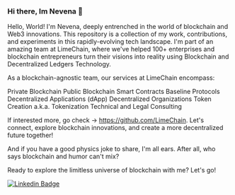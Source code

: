 ### Hi there, Im Nevena 👋

Hello, World! I'm Nevena, deeply entrenched in the world of blockchain and Web3 innovations. This repository is a collection of my work, contributions, and experiments in this rapidly-evolving tech landscape. I'm part of an amazing team at LimeChain, where we've helped 100+ enterprises and blockchain entrepreneurs turn their visions into reality using Blockchain and Decentralized Ledgers Technology.

As a blockchain-agnostic team, our services at LimeChain encompass:

Private Blockchain
Public Blockchain
Smart Contracts
Baseline Protocols
Decentralized Applications (dApp)
Decentralized Organizations
Token Creation a.k.a. Tokenization
Technical and Legal Consulting

If interested more, go check -> https://github.com/LimeChain. Let's connect, explore blockchain innovations, and create a more decentralized future together!

And if you have a good physics joke to share, I'm all ears. After all, who says blockchain and humor can't mix?

Ready to explore the limitless universe of blockchain with me? Let's go!

[![Linkedin Badge](https://img.shields.io/badge/-Alexandro%20T.%20Netto-blue?style=flat-square&logo=Linkedin&logoColor=white&link=https://www.linkedin.com/in/alextnetto/)](https://www.linkedin.com/in/nevena-zafirkova/)




